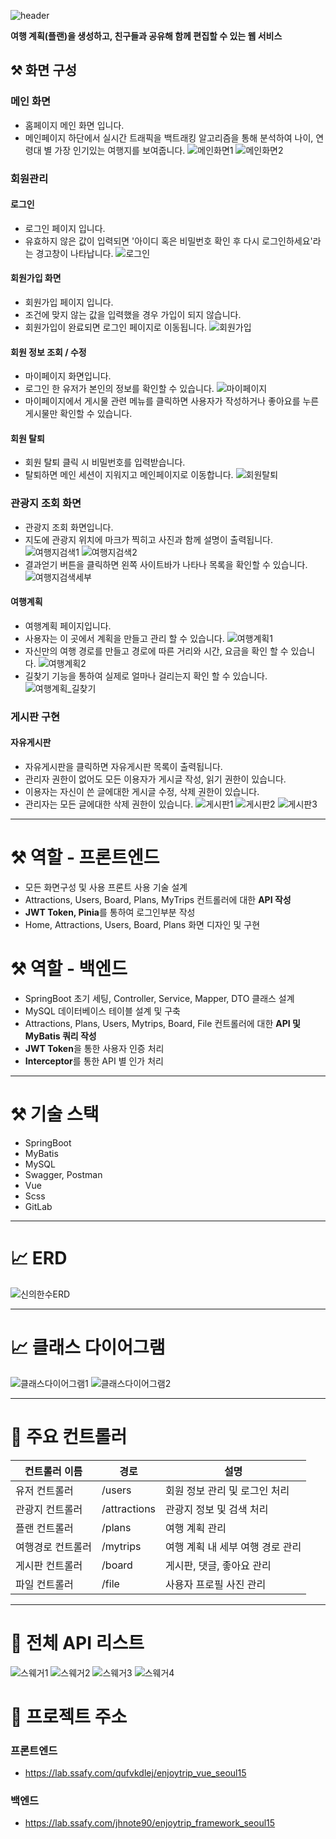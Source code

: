 ![header](https://capsule-render.vercel.app/api?type=waving&color=bae0f3&height=300&section=header&text=HanSooTrip✈&fontSize=80&fontAlign=60&fontAlignY=42)

**여행 계획(플랜)을 생성하고, 친구들과 공유해 함께 편집할 수 있는 웹 서비스**

## ⚒️ 화면 구성

### 메인 화면

- 홈페이지 메인 화면 입니다.
- 메인페이지 하단에서 실시간 트래픽을 백트래킹 알고리즘을 통해 분석하여 나이, 연령대 별 가장 인기있는 여행지를 보여줍니다.
![메인화면1](https://github.com/pigggulggul/enjoytrip/assets/141539089/d8683bb8-ac4e-41b4-ae9e-1edb0b11addf)
![메인화면2](https://github.com/pigggulggul/enjoytrip/assets/141539089/d7c0efd0-2e25-48d5-9b80-014922b79060)

### 회원관리

#### 로그인

- 로그인 페이지 입니다.
- 유효하지 않은 값이 입력되면 '아이디 혹은 비밀번호 확인 후 다시 로그인하세요'라는 경고창이 나타납니다.
![로그인](https://github.com/pigggulggul/enjoytrip/assets/141539089/7ec6f415-850b-4fc9-8817-0408e316cc58)

#### 회원가입 화면

- 회원가입 페이지 입니다.
- 조건에 맞지 않는 값을 입력했을 경우 가입이 되지 않습니다.
- 회원가입이 완료되면 로그인 페이지로 이동됩니다.
![회원가입](https://github.com/pigggulggul/enjoytrip/assets/141539089/cfe53630-2dce-4a58-a5ef-f9d05c98bcb9)

#### 회원 정보 조회 / 수정

- 마이페이지 화면입니다.
- 로그인 한 유저가 본인의 정보를 확인할 수 있습니다.
![마이페이지](https://github.com/pigggulggul/enjoytrip/assets/141539089/9054353a-d015-4ae7-9d39-8f67d2597518)
- 마이페이지에서 게시물 관련 메뉴를 클릭하면 사용자가 작성하거나 좋아요를 누른 게시물만 확인할 수 있습니다.

#### 회원 탈퇴

- 회원 탈퇴 클릭 시 비밀번호를 입력받습니다.
- 탈퇴하면 메인 세션이 지워지고 메인페이지로 이동합니다.
![회원탈퇴](https://github.com/pigggulggul/enjoytrip/assets/141539089/40a7137b-8eea-4c1e-860d-6d42cc859fd4)

### 관광지 조회 화면

- 관광지 조회 화면입니다.
- 지도에 관광지 위치에 마크가 찍히고 사진과 함께 설명이 출력됩니다.
![여행지검색1](https://github.com/pigggulggul/enjoytrip/assets/141539089/b60185a6-86a2-40ad-a5ae-dd71f3520ac7)
![여행지검색2](https://github.com/pigggulggul/enjoytrip/assets/141539089/0458e0ca-94bc-4dbc-8bb1-a53ae8bc7e38)
- 결과얻기 버튼을 클릭하면 왼쪽 사이트바가 나타나 목록을 확인할 수 있습니다.
![여행지검색세부](https://github.com/pigggulggul/enjoytrip/assets/141539089/38221bde-acb0-4f90-b335-a6c90676f154)

#### 여행계획

- 여행계획 페이지입니다.
- 사용자는 이 곳에서 계획을 만들고 관리 할 수 있습니다.
![여행계획1](https://github.com/pigggulggul/enjoytrip/assets/141539089/c4d3ab28-46af-4909-9cd5-3b5c796536b5)
- 자신만의 여행 경로를 만들고 경로에 따른 거리와 시간, 요금을 확인 할 수 있습니다.
![여행계획2](https://github.com/pigggulggul/enjoytrip/assets/141539089/49511d7c-fbf3-4117-b1f8-41532b9f59e3)
- 길찾기 기능을 통하여 실제로 얼마나 걸리는지 확인 할 수 있습니다.
![여행계획_길찾기](https://github.com/pigggulggul/enjoytrip/assets/141539089/e8caf760-e5dd-4c98-99ea-39f081d96444)

### 게시판 구현

#### 자유게시판

- 자유게시판을 클릭하면 자유게시판 목록이 출력됩니다.
- 관리자 권한이 없어도 모든 이용자가 게시글 작성, 읽기 권한이 있습니다.
- 이용자는 자신이 쓴 글에대한 게시글 수정, 삭제 권한이 있습니다.
- 관리자는 모든 글에대한 삭제 권한이 있습니다.
![게시판1](https://github.com/pigggulggul/enjoytrip/assets/141539089/45404a53-3c81-4e63-8ff2-a348a22b1023)
![게시판2](https://github.com/pigggulggul/enjoytrip/assets/141539089/4b348757-1d40-4ad4-86f3-e75e9bfd6d4c)
![게시판3](https://github.com/pigggulggul/enjoytrip/assets/141539089/f1280cfb-8c85-4d66-93c5-d0c7a18824b3)

---

# ⚒️ 역할 - 프론트엔드

- 모든 화면구성 및 사용 프론트 사용 기술 설계
- Attractions, Users, Board, Plans, MyTrips 컨트롤러에 대한 **API 작성**
- **JWT Token, Pinia**를 통하여 로그인부분 작성
- Home, Attractions, Users, Board, Plans 화면 디자인 및 구현

# ⚒️ 역할 - 백엔드

- SpringBoot 초기 세팅, Controller, Service, Mapper, DTO 클래스 설계
- MySQL 데이터베이스 테이블 설계 및 구축
- Attractions, Plans, Users, Mytrips, Board, File 컨트롤러에 대한 **API 및 MyBatis 쿼리 작성**
- **JWT Token**을 통한 사용자 인증 처리
- **Interceptor**를 통한 API 별 인가 처리

---

# ⚒️ 기술 스택

- SpringBoot
- MyBatis
- MySQL
- Swagger, Postman
- Vue
- Scss
- GitLab

---

# :chart_with_upwards_trend: ERD

![신의한수ERD](https://github.com/pigggulggul/enjoytrip/assets/141539089/696583db-b7f2-4f14-815c-5f6167f7bf09)

---

# :chart_with_upwards_trend: 클래스 다이어그램

![클래스다이어그램1](https://github.com/pigggulggul/enjoytrip/assets/141539089/b1d198b0-f2cd-48be-9835-27d7531dedee)
![클래스다이어그램2](https://github.com/pigggulggul/enjoytrip/assets/141539089/c3ef6c02-bc3e-4829-8b9f-07cf5ee7041e)

---

# :bookmark: 주요 컨트롤러

| 컨트롤러 이름     | 경로         | 설명                             |
| ----------------- | ------------ | -------------------------------- |
| 유저 컨트롤러     | /users       | 회원 정보 관리 및 로그인 처리    |
| 관광지 컨트롤러   | /attractions | 관광지 정보 및 검색 처리         |
| 플랜 컨트롤러     | /plans       | 여행 계획 관리                   |
| 여행경로 컨트롤러 | /mytrips     | 여행 계획 내 세부 여행 경로 관리 |
| 게시판 컨트롤러   | /board       | 게시판, 댓글, 좋아요 관리        |
| 파일 컨트롤러     | /file        | 사용자 프로필 사진 관리          |

---

# :page_facing_up: 전체 API 리스트

![스웨거1](https://github.com/pigggulggul/enjoytrip/assets/141539089/fb3b8f9c-0224-4f48-8889-ff3c3c7893a7)
![스웨거2](https://github.com/pigggulggul/enjoytrip/assets/141539089/1626a534-ccbb-49a2-b9cb-2fc515e81f7b)
![스웨거3](https://github.com/pigggulggul/enjoytrip/assets/141539089/dfd36890-6566-48ab-b660-c009ce89d13f)
![스웨거4](https://github.com/pigggulggul/enjoytrip/assets/141539089/3e4f259d-fbde-444e-9692-82da5c28d669)

# 📄 프로젝트 주소

### 프론트엔드

- https://lab.ssafy.com/qufvkdlej/enjoytrip_vue_seoul15

### 백엔드

- https://lab.ssafy.com/jhnote90/enjoytrip_framework_seoul15
